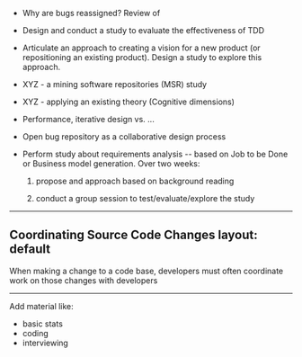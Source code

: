* Why are bugs reassigned? Review of 

* Design and conduct a study to evaluate the effectiveness of TDD
* Articulate an approach to creating a vision for a new product (or repositioning an existing product). Design a study to explore this approach.
* XYZ - a mining software repositories (MSR) study
* XYZ - applying an existing theory (Cognitive dimensions)

* Performance, iterative design vs. ...

* Open bug repository as a collaborative design process


* Perform study about requirements analysis -- based on Job to be Done or Business model generation. Over two weeks:

	1. propose and approach based on background reading
	
	2. conduct a group session to test/evaluate/explore the study

---

Coordinating Source Code Changes
layout: default
---

When making a change to a code base, developers must often coordinate work on those changes with developers	
	
---
Add material like:

* basic stats
* coding
* interviewing
